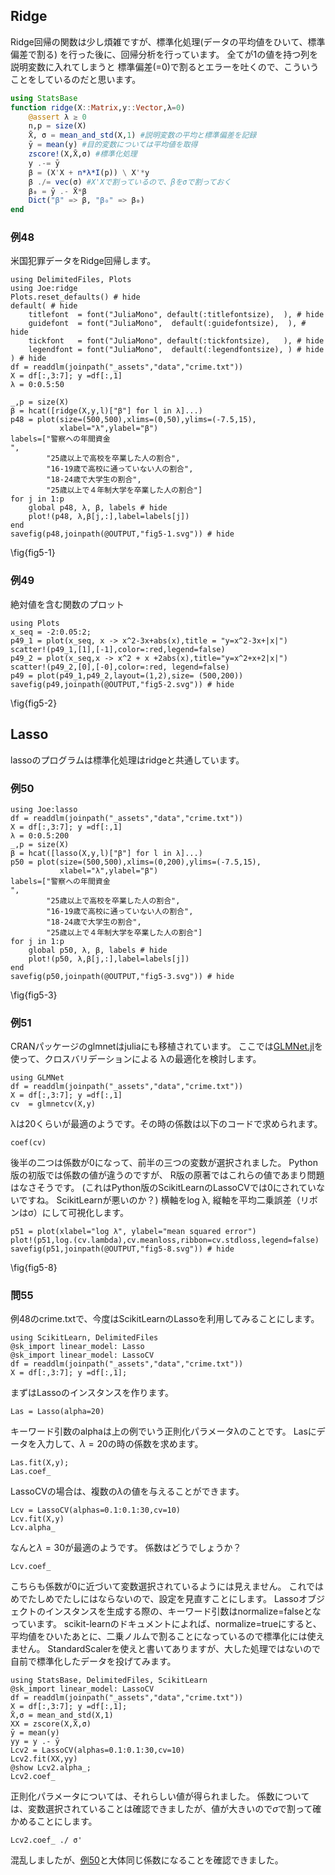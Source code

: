 <!--This file was generated, do not modify it.-->
## Ridge
Ridge回帰の関数は少し煩雑ですが、標準化処理(データの平均値をひいて、標準偏差で割る)
を行った後に、回帰分析を行っています。 全てが1の値を持つ列を説明変数に入れてしまうと
標準偏差(=0)で割るとエラーを吐くので、こういうことをしているのだと思います。
```julia
using StatsBase
function ridge(X::Matrix,y::Vector,λ=0)
    @assert λ ≥ 0
    n,p = size(X)
    X̄, σ = mean_and_std(X,1) #説明変数の平均と標準偏差を記録
    ȳ = mean(y) #目的変数については平均値を取得
    zscore!(X,X̄,σ) #標準化処理
    y .-= ȳ
    β = (X'X + n*λ*I(p)) \ X'*y
    β ./= vec(σ) #X'Xで割っているので、βをσで割っておく
    β₀ = ȳ .- X̄*β
    Dict("β" => β, "β₀" => β₀)
end
```
### 例48
米国犯罪データをRidge回帰します。

```julia:ex1
using DelimitedFiles, Plots
using Joe:ridge
Plots.reset_defaults() # hide
default( # hide
    titlefont  = font("JuliaMono", default(:titlefontsize),  ), # hide
    guidefont  = font("JuliaMono",  default(:guidefontsize),  ), # hide
    tickfont   = font("JuliaMono", default(:tickfontsize),   ), # hide
    legendfont = font("JuliaMono",  default(:legendfontsize), ) # hide
) # hide
df = readdlm(joinpath("_assets","data","crime.txt"))
X = df[:,3:7]; y =df[:,1]
λ = 0:0.5:50

_,p = size(X)
β = hcat([ridge(X,y,l)["β"] for l in λ]...)
p48 = plot(size=(500,500),xlims=(0,50),ylims=(-7.5,15),
           xlabel="λ",ylabel="β")
labels=["警察への年間資金                                                 ",
        "25歳以上で高校を卒業した人の割合",
        "16-19歳で高校に通っていない人の割合",
        "18-24歳で大学生の割合",
        "25歳以上で４年制大学を卒業した人の割合"]
for j in 1:p
    global p48, λ, β, labels # hide
    plot!(p48, λ,β[j,:],label=labels[j])
end
savefig(p48,joinpath(@OUTPUT,"fig5-1.svg")) # hide
```

\fig{fig5-1}

### 例49
絶対値を含む関数のプロット

```julia:ex2
using Plots
x_seq = -2:0.05:2;
p49_1 = plot(x_seq, x -> x^2-3x+abs(x),title = "y=x^2-3x+|x|")
scatter!(p49_1,[1],[-1],color=:red,legend=false)
p49_2 = plot(x_seq,x -> x^2 + x +2abs(x),title="y=x^2+x+2|x|")
scatter!(p49_2,[0],[-0],color=:red, legend=false)
p49 = plot(p49_1,p49_2,layout=(1,2),size= (500,200))
savefig(p49,joinpath(@OUTPUT,"fig5-2.svg")) # hide
```

\fig{fig5-2}
## Lasso
lassoのプログラムは標準化処理はridgeと共通しています。
### 例50

```julia:ex3
using Joe:lasso
df = readdlm(joinpath("_assets","data","crime.txt"))
X = df[:,3:7]; y =df[:,1]
λ = 0:0.5:200
_,p = size(X)
β = hcat([lasso(X,y,l)["β"] for l in λ]...)
p50 = plot(size=(500,500),xlims=(0,200),ylims=(-7.5,15),
           xlabel="λ",ylabel="β")
labels=["警察への年間資金                                                 ",
        "25歳以上で高校を卒業した人の割合",
        "16-19歳で高校に通っていない人の割合",
        "18-24歳で大学生の割合",
        "25歳以上で４年制大学を卒業した人の割合"]
for j in 1:p
    global p50, λ, β, labels # hide
    plot!(p50, λ,β[j,:],label=labels[j])
end
savefig(p50,joinpath(@OUTPUT,"fig5-3.svg")) # hide
```

\fig{fig5-3}

### 例51
CRANパッケージのglmnetはjuliaにも移植されています。
ここでは[GLMNet.jl](https://github.com/JuliaStats/GLMNet.jl)を使って、クロスバリデーションによる
λの最適化を検討します。

```julia:ex4
using GLMNet
df = readdlm(joinpath("_assets","data","crime.txt"))
X = df[:,3:7]; y =df[:,1]
cv  = glmnetcv(X,y)
```

λは20くらいが最適のようです。その時の係数は以下のコードで求められます。

```julia:ex5
coef(cv)
```

後半の二つは係数が0になって、前半の三つの変数が選択されました。
Python版の初版では係数の値が違うのですが、
R版の原著ではこれらの値であまり問題はなさそうです。
(これはPython版のScikitLearnのLassoCVでは0にされていないですね。
ScikitLearnが悪いのか？)
横軸をlog λ, 縦軸を平均二乗誤差（リボンはσ）にして可視化します。

```julia:ex6
p51 = plot(xlabel="log λ", ylabel="mean squared error")
plot!(p51,log.(cv.lambda),cv.meanloss,ribbon=cv.stdloss,legend=false)
savefig(p51,joinpath(@OUTPUT,"fig5-8.svg")) # hide
```

\fig{fig5-8}
### 問55
例48のcrime.txtで、今度はScikitLearnのLassoを利用してみることにします。

```julia:ex7
using ScikitLearn, DelimitedFiles
@sk_import linear_model: Lasso
@sk_import linear_model: LassoCV
df = readdlm(joinpath("_assets","data","crime.txt"))
X = df[:,3:7]; y =df[:,1];
```

まずはLassoのインスタンスを作ります。

```julia:ex8
Las = Lasso(alpha=20)
```

キーワード引数のalphaは上の例でいう正則化パラメータλのことです。
Lasにデータを入力して、$\lambda=20$の時の係数を求めます。

```julia:ex9
Las.fit(X,y);
Las.coef_
```

LassoCVの場合は、複数の$\lambda$の値を与えることができます。

```julia:ex10
Lcv = LassoCV(alphas=0.1:0.1:30,cv=10)
Lcv.fit(X,y)
Lcv.alpha_
```

なんと$\lambda = 30$が最適のようです。
係数はどうでしょうか？

```julia:ex11
Lcv.coef_
```

こちらも係数が0に近づいて変数選択されているようには見えません。
これではめでたしめでたしにはならないので、設定を見直すことにします。
Lassoオブジェクトのインスタンスを生成する際の、キーワード引数はnormalize=falseとなっています。
scikit-learnのドキュメントによれば、normalize=trueにすると、
平均値をひいたあとに、二乗ノルムで割ることになっているので標準化には使えません。
StandardScalerを使えと書いてありますが、大した処理ではないので自前で標準化したデータを投げてみます。

```julia:ex12
using StatsBase, DelimitedFiles, ScikitLearn
@sk_import linear_model: LassoCV
df = readdlm(joinpath("_assets","data","crime.txt"))
X = df[:,3:7]; y =df[:,1];
X̄,σ = mean_and_std(X,1)
XX = zscore(X,X̄,σ)
ȳ = mean(y)
yy = y .- ȳ
Lcv2 = LassoCV(alphas=0.1:0.1:30,cv=10)
Lcv2.fit(XX,yy)
@show Lcv2.alpha_;
Lcv2.coef_
```

正則化パラメータについては、それらしい値が得られました。
係数については、変数選択されていることは確認できましたが、値が大きいので$\sigma$で割って確かめることにします。

```julia:ex13
Lcv2.coef_ ./ σ'
```

混乱しましたが、[例50](#例50)と大体同じ係数になることを確認できました。

